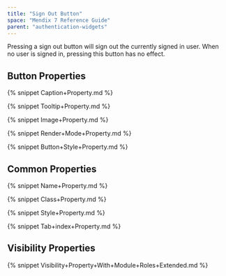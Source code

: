 ```yaml
---
title: "Sign Out Button"
space: "Mendix 7 Reference Guide"
parent: "authentication-widgets"
---
```



Pressing a sign out button will sign out the currently signed in user. When no user is signed in, pressing this button has no effect.

## Button Properties

{% snippet Caption+Property.md %}

{% snippet Tooltip+Property.md %}

{% snippet Image+Property.md %}

{% snippet Render+Mode+Property.md %}

{% snippet Button+Style+Property.md %}

## Common Properties

{% snippet Name+Property.md %}

{% snippet Class+Property.md %}

{% snippet Style+Property.md %}

{% snippet Tab+index+Property.md %}

## Visibility Properties

{% snippet Visibility+Property+With+Module+Roles+Extended.md %}
